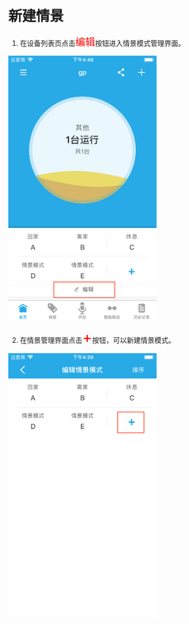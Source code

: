 # 新建情景

1. 在设备列表页点击<font style='color:#ff0000;font-size:20px'>编辑</font>按钮进入情景模式管理界面。

<img src="../images/scene/进入编辑.png" width = "300" height = "534">

2. 在情景管理界面点击<font style='color:#ff0000;font-size:30px'>+</font>按钮，可以新建情景模式。

<img src="../images/scene/添加.png" width = "300" height = "534">